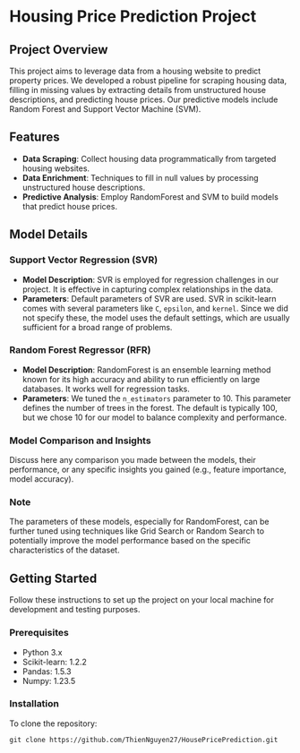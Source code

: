 # Housing Price Prediction Project

## Project Overview

This project aims to leverage data from a housing website to predict property prices. We developed a robust pipeline for scraping housing data, filling in missing values by extracting details from unstructured house descriptions, and predicting house prices. Our predictive models include Random Forest and Support Vector Machine (SVM).

## Features

- **Data Scraping**: Collect housing data programmatically from targeted housing websites.
- **Data Enrichment**: Techniques to fill in null values by processing unstructured house descriptions.
- **Predictive Analysis**: Employ RandomForest and SVM to build models that predict house prices.

## Model Details

### Support Vector Regression (SVR)
- **Model Description**: SVR is employed for regression challenges in our project. It is effective in capturing complex relationships in the data.
- **Parameters**: Default parameters of SVR are used. SVR in scikit-learn comes with several parameters like `C`, `epsilon`, and `kernel`. Since we did not specify these, the model uses the default settings, which are usually sufficient for a broad range of problems.

### Random Forest Regressor (RFR)
- **Model Description**: RandomForest is an ensemble learning method known for its high accuracy and ability to run efficiently on large databases. It works well for regression tasks.
- **Parameters**: We tuned the `n_estimators` parameter to 10. This parameter defines the number of trees in the forest. The default is typically 100, but we chose 10 for our model to balance complexity and performance.

### Model Comparison and Insights
Discuss here any comparison you made between the models, their performance, or any specific insights you gained (e.g., feature importance, model accuracy).

### Note
The parameters of these models, especially for RandomForest, can be further tuned using techniques like Grid Search or Random Search to potentially improve the model performance based on the specific characteristics of the dataset.

## Getting Started

Follow these instructions to set up the project on your local machine for development and testing purposes.

### Prerequisites

- Python 3.x
- Scikit-learn: 1.2.2
- Pandas: 1.5.3
- Numpy: 1.23.5

### Installation

To clone the repository:

```shell
git clone https://github.com/ThienNguyen27/HousePricePrediction.git
